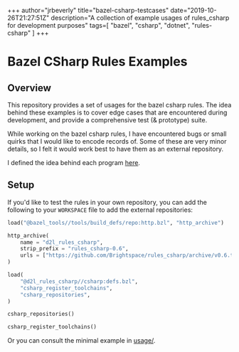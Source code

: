 +++
    author="jrbeverly"
    title="bazel-csharp-testcases"
    date="2019-10-26T21:27:51Z"
    description="A collection of example usages of rules_csharp for development purposes"
    tags=[
  "bazel",
  "csharp",
  "dotnet",
  "rules-csharp"
]
    +++
    
# Bazel CSharp Rules Examples

## Overview

This repository provides a set of usages for the bazel csharp rules. The idea behind these examples is to cover edge cases that are encountered during development, and provide a comprehensive test (& prototype) suite.

While working on the bazel csharp rules, I have encountered bugs or small quirks that I would like to encode records of. Some of these are very minor details, so I felt it would work best to have them as an external repository.

I defined the idea behind each program [here](docs/criteria.md).

## Setup

If you'd like to test the rules in your own repository, you can add the following to your `WORKSPACE` file to add the external repositories:

```python
load("@bazel_tools//tools/build_defs/repo:http.bzl", "http_archive")

http_archive(
    name = "d2l_rules_csharp",
    strip_prefix = "rules_csharp-0.6",
    urls = ["https://github.com/Brightspace/rules_csharp/archive/v0.6.tar.gz"],
)

load(
    "@d2l_rules_csharp//csharp:defs.bzl",
    "csharp_register_toolchains",
    "csharp_repositories",
)

csharp_repositories()

csharp_register_toolchains()
```

Or you can consult the minimal example in [usage/](usage/).
